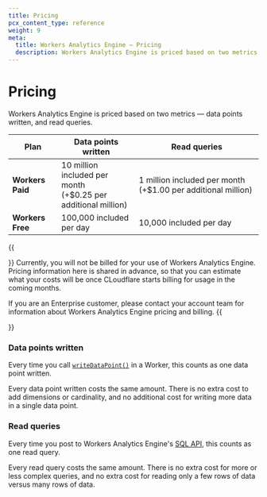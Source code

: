 ```yaml
---
title: Pricing
pcx_content_type: reference
weight: 9
meta:
  title: Workers Analytics Engine — Pricing
  description: Workers Analytics Engine is priced based on two metrics — data points written, and read queries.
---
```


# Pricing

Workers Analytics Engine is priced based on two metrics — data points written, and read queries.

| Plan             | Data points written                                                   | Read queries                                                 |
|------------------|-----------------------------------------------------------------------|--------------------------------------------------------------|
| **Workers Paid** | 10 million included per month <br /> (+$0.25 per additional million)  | 1 million included per month (+$1.00 per additional million) |
| **Workers Free** | 100,000 included per day                                              | 10,000 included per day                                      |

{{<Aside type="note" header="Pricing availability">}}
Currently, you will not be billed for your use of Workers Analytics Engine. Pricing information here is shared in advance, so that you can estimate what your costs will be once CLoudflare starts billing for usage in the coming months.

If you are an Enterprise customer, please contact your account team for information about Workers Analytics Engine pricing and billing.
{{</Aside>}}

### Data points written

Every time you call [`writeDataPoint()`](/analytics/analytics-engine/get-started/#3-write-data-from-your-worker) in a Worker, this counts as one data point written.

Every data point written costs the same amount. There is no extra cost to add dimensions or cardinality, and no additional cost for writing more data in a single data point.

### Read queries

Every time you post to Workers Analytics Engine's [SQL API](/analytics/analytics-engine/sql-api/), this counts as one read query.

Every read query costs the same amount. There is no extra cost for more or less complex queries, and no extra cost for reading only a few rows of data versus many rows of data.